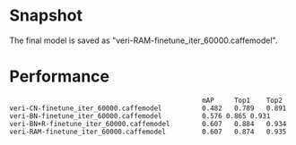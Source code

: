 # Snapshot

The final model is saved as "veri-RAM-finetune_iter_60000.caffemodel".


# Performance

```																					
                                      			mAP		Top1	Top2
veri-CN-finetune_iter_60000.caffemodel 			0.482	0.789	0.891
veri-BN-finetune_iter_60000.caffemodel 			0.576 0.865	0.931
veri-BN+R-finetune_iter_60000.caffemodel 		0.607	0.884	0.934
veri-RAM-finetune_iter_60000.caffemodel 		0.607	0.874	0.935

```